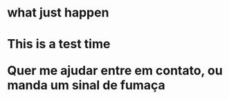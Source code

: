 <H1>what just happen<H1>
  
<p>This is a test time<p>

Quer me ajudar entre em contato, ou manda um sinal de fumaça
